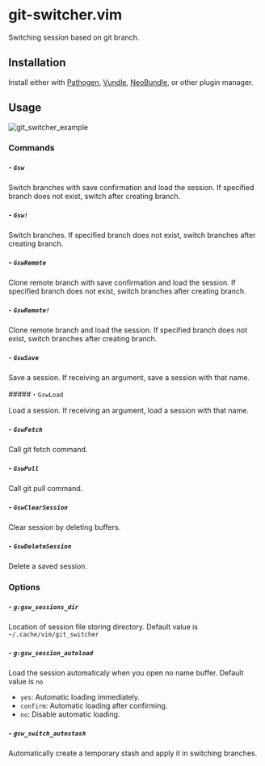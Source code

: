 # git-switcher.vim  

Switching session based on git branch.  

## Installation  

Install either with [Pathogen](https://github.com/tpope/vim-pathogen), [Vundle](https://github.com/gmarik/Vundle.vim), [NeoBundle](https://github.com/Shougo/neobundle.vim), or other plugin manager.  

## Usage  

![git_switcher_example](https://raw.githubusercontent.com/wiki/ToruIwashita/git-switcher.vim/images/git_switcher_example_new.gif)  

### Commands  

##### - `Gsw`  

Switch branches with save confirmation and load the session. If specified branch does not exist, switch after creating branch.  

##### - `Gsw!`  

Switch branches. If specified branch does not exist, switch branches after creating branch.  

##### - `GswRemote`  

Clone remote branch with save confirmation and load the session. If specified branch does not exist, switch branches after creating branch.  

##### - `GswRemote!`  

Clone remote branch and load the session. If specified branch does not exist, switch branches after creating branch.  

##### - `GswSave`  

Save a session. If receiving an argument, save a session with that name.  

#####・`GswLoad`  

Load a session. If receiving an argument, load a session with that name.  

##### - `GswFetch`  

Call git fetch command.  

##### - `GswPull`  

Call git pull command.  

##### - `GswClearSession`  

Clear session by deleting buffers.  

##### - `GswDeleteSession`  

Delete a saved session.  

### Options  

##### - `g:gsw_sessions_dir`  

Location of session file storing directory. Default value is `~/.cache/vim/git_switcher`  

##### - `g:gsw_session_autoload`  

Load the session automaticaly when you open no name buffer. Default value is `no`  

 - `yes`: Automatic loading immediately.  
 - `confirm`: Automatic loading after confirming.  
 - `no`: Disable automatic loading.  

##### - `gsw_switch_autostash`  

Automatically create a temporary stash and apply it in switching branches.  
